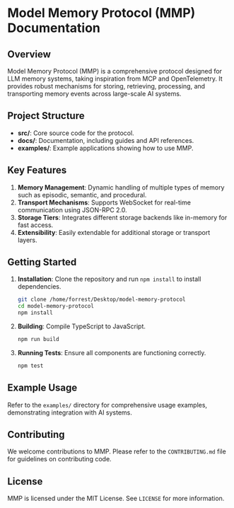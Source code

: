 # Model Memory Protocol (MMP) Documentation

## Overview
Model Memory Protocol (MMP) is a comprehensive protocol designed for LLM memory systems, taking inspiration from MCP and OpenTelemetry. It provides robust mechanisms for storing, retrieving, processing, and transporting memory events across large-scale AI systems.

## Project Structure

- **src/**: Core source code for the protocol.
- **docs/**: Documentation, including guides and API references.
- **examples/**: Example applications showing how to use MMP.

## Key Features

1. **Memory Management**: Dynamic handling of multiple types of memory such as episodic, semantic, and procedural.
2. **Transport Mechanisms**: Supports WebSocket for real-time communication using JSON-RPC 2.0.
3. **Storage Tiers**: Integrates different storage backends like in-memory for fast access.
4. **Extensibility**: Easily extendable for additional storage or transport layers.

## Getting Started

1. **Installation**: Clone the repository and run `npm install` to install dependencies.
   ```bash
   git clone /home/forrest/Desktop/model-memory-protocol
   cd model-memory-protocol
   npm install
   ```

2. **Building**: Compile TypeScript to JavaScript.
   ```bash
   npm run build
   ```

3. **Running Tests**: Ensure all components are functioning correctly.
   ```bash
   npm test
   ```

## Example Usage
Refer to the `examples/` directory for comprehensive usage examples, demonstrating integration with AI systems.

## Contributing

We welcome contributions to MMP. Please refer to the `CONTRIBUTING.md` file for guidelines on contributing code.

## License
MMP is licensed under the MIT License. See `LICENSE` for more information.

